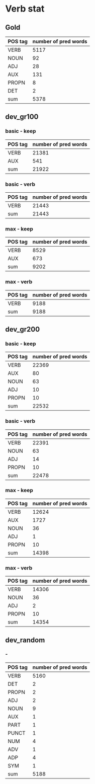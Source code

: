 # Verb stat
## Gold

|  POS tag | number of pred words |
|-------------- | -------------- | 
| VERB | 5117 | 
| NOUN | 92 | 
| ADJ | 28 | 
| AUX | 131 | 
| PROPN | 8 | 
| DET | 2 | 
| sum | 5378 | 


## dev_gr100
### basic - keep

|  POS tag | number of pred words |
|-------------- | -------------- | 
| VERB | 21381 | 
| AUX | 541 | 
| sum | 21922 | 


### basic - verb

|  POS tag | number of pred words |
|-------------- | -------------- | 
| VERB | 21443 | 
| sum | 21443 | 


### max - keep

|  POS tag | number of pred words |
|-------------- | -------------- | 
| VERB | 8529 | 
| AUX | 673 | 
| sum | 9202 | 


### max - verb

|  POS tag | number of pred words |
|-------------- | -------------- | 
| VERB | 9188 | 
| sum | 9188 | 


## dev_gr200
### basic - keep

|  POS tag | number of pred words |
|-------------- | -------------- | 
| VERB | 22369 | 
| AUX | 80 | 
| NOUN | 63 | 
| ADJ | 10 | 
| PROPN | 10 | 
| sum | 22532 | 


### basic - verb

|  POS tag | number of pred words |
|-------------- | -------------- | 
| VERB | 22391 | 
| NOUN | 63 | 
| ADJ | 14 | 
| PROPN | 10 | 
| sum | 22478 | 


### max - keep

|  POS tag | number of pred words |
|-------------- | -------------- | 
| VERB | 12624 | 
| AUX | 1727 | 
| NOUN | 36 | 
| ADJ | 1 | 
| PROPN | 10 | 
| sum | 14398 | 


### max - verb

|  POS tag | number of pred words |
|-------------- | -------------- | 
| VERB | 14306 | 
| NOUN | 36 | 
| ADJ | 2 | 
| PROPN | 10 | 
| sum | 14354 | 


## dev_random
###  - 

|  POS tag | number of pred words |
|-------------- | -------------- | 
| VERB | 5160 | 
| DET | 2 | 
| PROPN | 2 | 
| ADJ | 2 | 
| NOUN | 9 | 
| AUX | 1 | 
| PART | 1 | 
| PUNCT | 1 | 
| NUM | 4 | 
| ADV | 1 | 
| ADP | 4 | 
| SYM | 1 | 
| sum | 5188 | 


